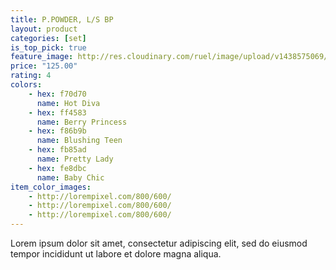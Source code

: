 ```yaml
---
title: P.POWDER, L/S BP
layout: product
categories: [set]
is_top_pick: true
feature_image: http://res.cloudinary.com/ruel/image/upload/v1438575069/fashion21/picture-24.jpg
price: "125.00"
rating: 4
colors:
    - hex: f70d70
      name: Hot Diva
    - hex: ff4583
      name: Berry Princess
    - hex: f86b9b
      name: Blushing Teen
    - hex: fb85ad
      name: Pretty Lady
    - hex: fe8dbc
      name: Baby Chic
item_color_images:
    - http://lorempixel.com/800/600/
    - http://lorempixel.com/800/600/
    - http://lorempixel.com/800/600/
---
```


Lorem ipsum dolor sit amet, consectetur adipiscing elit, sed do eiusmod tempor incididunt ut labore et dolore magna aliqua.
